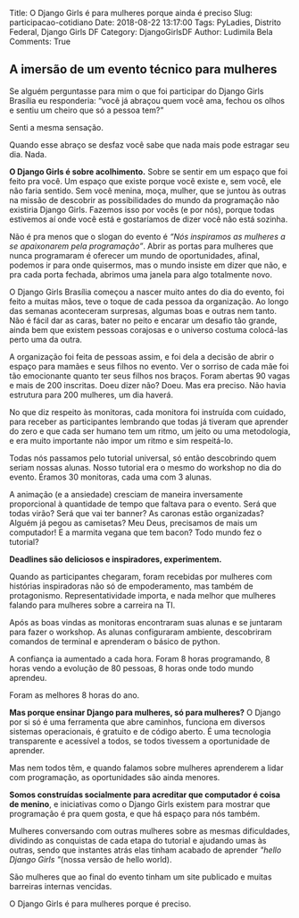 Title: O Django Girls é para mulheres porque ainda é preciso
Slug: participacao-cotidiano
Date: 2018-08-22 13:17:00
Tags: PyLadies, Distrito Federal, Django Girls DF
Category: DjangoGirlsDF
Author: Ludimila Bela
Comments: True

## A imersão de um evento técnico para mulheres

Se alguém perguntasse para mim o que foi participar do Django Girls Brasília eu responderia: “você já abraçou quem você ama, fechou os olhos e sentiu um cheiro que só a pessoa tem?”


Senti a mesma sensação.


Quando esse abraço se desfaz você sabe que nada mais pode estragar seu dia. Nada.

**O Django Girls é sobre acolhimento.** Sobre se sentir em um espaço que foi feito pra você. Um espaço que existe porque você existe e, sem você, ele não faria sentido. Sem você menina, moça, mulher, que se juntou às outras na missão de descobrir as possibilidades do mundo da programação não existiria Django Girls.
Fazemos isso por vocês (e por nós), porque todas estivemos aí onde você está e gostaríamos de dizer você não está sozinha.

Não é pra menos que o slogan do evento é _“Nós inspiramos as mulheres a se apaixonarem pela programação”_. 
Abrir as portas para mulheres que nunca programaram é oferecer um mundo de oportunidades, afinal, podemos ir para onde quisermos, mas o mundo insiste em dizer que não, e pra cada porta fechada, abrimos uma janela para algo totalmente novo.

O Django Girls Brasília começou a nascer muito antes do dia do evento, foi feito a muitas mãos, teve o toque de cada pessoa da organização. Ao longo das semanas aconteceram surpresas, algumas boas e outras nem tanto. 
Não é fácil dar as caras, bater no peito e encarar um desafio tão grande, ainda bem que existem pessoas corajosas e o universo costuma colocá-las perto uma da outra.

A organização foi feita de pessoas assim, e foi dela a decisão de abrir o espaço para mamães e seus filhos no evento. Ver o sorriso de cada mãe foi tão emocionante quanto ter seus filhos nos braços.
Foram abertas 90 vagas e mais de 200 inscritas. Doeu dizer não? Doeu. Mas era preciso. Não havia estrutura para 200 mulheres, um dia haverá. 

No que diz respeito às monitoras, cada monitora foi instruída com cuidado, para receber as participantes lembrando que todas já tiveram que aprender do zero e que cada ser humano tem um ritmo, um jeito ou uma metodologia, e era muito importante não impor um ritmo e sim respeitá-lo.

Todas nós passamos pelo tutorial universal, só então descobrindo quem seriam nossas alunas. Nosso tutorial era o mesmo do workshop no dia do evento. Éramos 30 monitoras, cada uma com 3 alunas.

A animação (e a ansiedade) cresciam de maneira inversamente proporcional à quantidade de tempo que faltava para o evento. Será que todas virão? Será que vai ter banner? As caronas estão organizadas? Alguém já pegou as camisetas? Meu Deus, precisamos de mais um computador! E a marmita vegana que tem bacon? Todo mundo fez o tutorial?

**Deadlines são deliciosos e inspiradores, experimentem.**

Quando as participantes chegaram, foram recebidas por mulheres com histórias inspiradoras não só de empoderamento, mas também de protagonismo. Representatividade importa, e nada melhor que mulheres falando para mulheres sobre a carreira na TI.

Após as boas vindas as monitoras encontraram suas alunas e se juntaram para fazer o workshop. As alunas configuraram ambiente, descobriram comandos de terminal e aprenderam o básico de python. 

A confiança ia aumentado a cada hora. Foram 8 horas programando, 8 horas vendo a evolução de 80 pessoas, 8 horas onde todo mundo aprendeu.

Foram as melhores 8 horas do ano.

**Mas porque ensinar Django para mulheres, só para mulheres?** O Django por si só é uma ferramenta que abre caminhos, funciona em diversos sistemas operacionais, é gratuito e de código aberto. É uma tecnologia transparente e acessível a todos, se todos tivessem a oportunidade de aprender.

Mas nem todos têm, e quando falamos sobre mulheres aprenderem a lidar com programação, as oportunidades são ainda menores.

**Somos construídas socialmente para acreditar que computador é coisa de menino**, e iniciativas como o Django Girls existem para mostrar que programação é pra quem gosta, e que há espaço para nós também.
 
Mulheres conversando com outras mulheres sobre as mesmas dificuldades, dividindo as conquistas de cada etapa do tutorial e ajudando umas às outras, sendo que instantes atrás elas tinham acabado de aprender  _"hello Django Girls "_(nossa versão de hello world).

São mulheres que ao final do evento tinham um site publicado e muitas barreiras internas vencidas.

O Django Girls é para mulheres porque é preciso.

